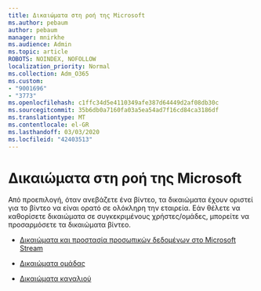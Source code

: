```yaml
---
title: Δικαιώματα στη ροή της Microsoft
ms.author: pebaum
author: pebaum
manager: mnirkhe
ms.audience: Admin
ms.topic: article
ROBOTS: NOINDEX, NOFOLLOW
localization_priority: Normal
ms.collection: Adm_O365
ms.custom:
- "9001696"
- "3773"
ms.openlocfilehash: c1ffc34d5e4110349afe387d64449d2af08db30c
ms.sourcegitcommit: 35b6db0a7160fa03a5ea54ad7f16cd84ca3186df
ms.translationtype: MT
ms.contentlocale: el-GR
ms.lasthandoff: 03/03/2020
ms.locfileid: "42403513"
---
```

# <a name="permissions-in-microsoft-stream"></a>Δικαιώματα στη ροή της Microsoft

Από προεπιλογή, όταν ανεβάζετε ένα βίντεο, τα δικαιώματα έχουν οριστεί για το βίντεο να είναι ορατό σε ολόκληρη την εταιρεία. Εάν θέλετε να καθορίσετε δικαιώματα σε συγκεκριμένους χρήστες/ομάδες, μπορείτε να προσαρμόσετε τα δικαιώματα βίντεο.

- [Δικαιώματα και προστασία προσωπικών δεδομένων στο Microsoft Stream](https://docs.microsoft.com/stream/portal-permissions)

- [Δικαιώματα ομάδας](https://docs.microsoft.com/stream/portal-permissions#group-permissions)

- [Δικαιώματα καναλιού](https://docs.microsoft.com/stream/portal-permissions#channel-permissions)
